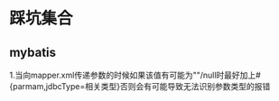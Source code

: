 # 踩坑集合
## mybatis
1.当向mapper.xml传递参数的时候如果该值有可能为""/null时最好加上#{parmam,jdbcType=相关类型}否则会有可能导致无法识别参数类型的报错